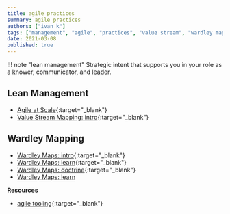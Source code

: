 ```yaml
---
title: agile practices
summary: agile practices
authors: ["ivan k"]
tags: ["management", "agile", "practices", "value stream", "wardley mapping", "maps"]
date: 2021-03-08
published: true
---
```



!!! note "lean management"
    Strategic intent that supports you in your role as a knower, communicator, and leader.

## Lean Management

- [Agile at Scale][agile.scale]{:target="_blank"}
- [Value Stream Mapping: intro][vsm.intro]{:target="_blank"}

## Wardley Mapping

- [Wardley Maps: intro][wm.intro]{:target="_blank"}
- [Wardley Maps: learn][wm.learn]{:target="_blank"}
- [Wardley Maps: doctrine][wm.doctrine]{:target="_blank"}
- [Wardley Maps: learn](https://learnwardleymapping.com/)

**Resources**

- [agile tooling](agile.tools.md){:target="_blank"}

<!-- resources -->

[agile.scale]: https://kanbanize.com/
[vsm.intro]: https://kanbanize.com/lean-management/value-waste/value-stream-mapping
[wm.intro]: https://hiredthought.com/2018/09/01/intro-to-wardley-mapping
[wm.learn]: https://learnwardleymapping.com
[wm.doctrine]: https://doctrine.wardleymaps.com
